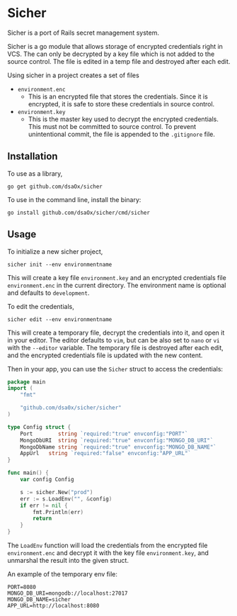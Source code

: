 # Sicher

Sicher is a port of Rails secret management system.

Sicher is a go module that allows storage of encrypted credentials right in VCS. The can only be decrypted by a key file which is not added to the source control.
The file is edited in a temp file and destroyed after each edit.

Using sicher in a project creates a set of files

- `environment.enc`
  - This is an encrypted file that stores the credentials. Since it is encrypted, it is safe to store these credentials in source control.
- `environment.key`
  - This is the master key used to decrypt the encrypted credentials. This must not be committed to source control. To prevent unintentional commit, the file is appended to the `.gitignore` file.

## Installation

To use as a library,

```shell
go get github.com/dsaOx/sicher
```

To use in the command line, install the binary:

```shell
go install github.com/dsaOx/sicher/cmd/sicher
```

## Usage

To initialize a new sicher project,

```shell
sicher init --env environmentname
```

This will create a key file `environment.key` and an encrypted credentials file `environment.enc` in the current directory. The environment name is optional and defaults to `development`.

To edit the credentials,

```shell
sicher edit --env environmentname
```

This will create a temporary file, decrypt the credentials into it, and open it in your editor. The editor defaults to `vim`, but can be also set to `nano` or `vi` with the `--editor` variable. The temporary file is destroyed after each edit, and the encrypted credentials file is updated with the new content.

Then in your app, you can use the `Sicher` struct to access the credentials:

```go
package main
import (
	"fmt"

	"github.com/dsa0x/sicher/sicher"
)

type Config struct {
	Port        string `required:"true" envconfig:"PORT"`
	MongoDbURI  string `required:"true" envconfig:"MONGO_DB_URI"`
	MongoDbName string `required:"true" envconfig:"MONGO_DB_NAME"`
	AppUrl   string `required:"false" envconfig:"APP_URL"`
}

func main() {
	var config Config

	s := sicher.New("prod")
	err := s.LoadEnv("", &config)
	if err != nil {
		fmt.Println(err)
		return
	}
}
```

The `LoadEnv` function will load the credentials from the encrypted file `environment.enc` and decrypt it with the key file `environment.key`, and unmarshal the result into the given struct.

An example of the temporary env file:

```
PORT=8080
MONGO_DB_URI=mongodb://localhost:27017
MONGO_DB_NAME=sicher
APP_URL=http://localhost:8080
```
